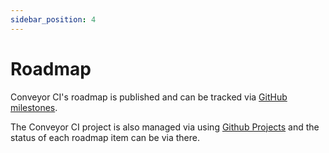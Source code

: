 ```yaml
---
sidebar_position: 4
---
```


# Roadmap

Conveyor CI's roadmap is published and can be tracked via [GitHub milestones](https://github.com/open-ug/conveyor/milestones).

The Conveyor CI project is also managed via using [Github Projects](https://github.com/orgs/open-ug/projects/2) and the status of each roadmap item can be via there.